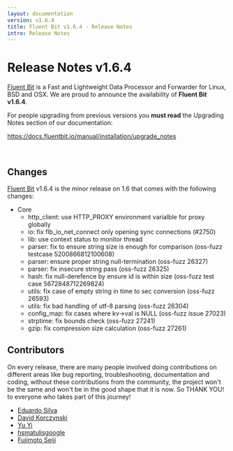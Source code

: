 ```yaml
---
layout: documentation
version: v1.6.4
title: Fluent Bit v1.6.4 - Release Notes
intro: Release Notes
---
```


# Release Notes v1.6.4

[Fluent Bit](http://fluentbit.io) is a Fast and Lightweight Data Processor and Forwarder for Linux, BSD and OSX. We are proud to announce the availability of __Fluent Bit v1.6.4__.

For people upgrading from previous versions you __must read__ the Upgrading Notes section of our documentation:

https://docs.fluentbit.io/manual/installation/upgrade_notes

<br>

## Changes

[Fluent Bit](https://fluentbit.io) v1.6.4 is the minor release on 1.6 that comes with the following changes:

 - Core
   - http_client: use HTTP_PROXY environment varialble for proxy globally
   - io: fix flb_io_net_connect only opening sync connections (#2750)
   - lib: use context status to monitor thread
   - parser: fix to ensure string size is enough for comparison (oss-fuzz testcase 5200866812100608)
   - parser: ensure proper string null-termination (oss-fuzz 26327)
   - parser: fix insecure string pass (oss-fuzz 26325)
   - hash: fix null-derefence by ensure id is within size (oss-fuzz test case 5672848712269824)
   - utils: fix case of empty string in time to sec conversion (oss-fuzz 26593)
   - utils: fix bad handling of utf-8 parsing (oss-fuzz 26304)
   - config_map: fix cases where kv->val is NULL (oss-fuzz issue 27023)
   - strptime: fix bounds check (oss-fuzz 27241)
   - gzip: fix compression size calculation (oss-fuzz 27261)

## Contributors

On every release, there are many people involved doing contributions on different areas like bug reporting, troubleshooting, documentation and coding, without these contributions from the community, the project won't be the same and won't be in the good shape that it is now. So THANK YOU! to everyone who takes part of this journey!

- [Eduardo Silva](https://github.com/edsiper)
- [David Korczynski](https://github.com/DavidKorczynski)
- [Yu Yi](https://github.com/erain)
- [hsmatulisgoogle](https://github.com/hsmatulisgoogle)
- [Fujimoto Seiji](https://github.com/fujimotos)
